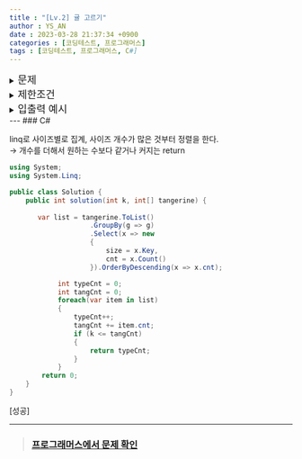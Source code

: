 ```yaml
---
title : "[Lv.2] 귤 고르기"
author : YS_AN
date : 2023-03-28 21:37:34 +0900
categories : [코딩테스트, 프로그래머스]
tags : [코딩테스트, 프로그래머스, C#]
---
```


<details>
  <summary><font size= "4">문제</font></summary>
    
   경화는 과수원에서 귤을 수확했습니다. 경화는 수확한 귤 중 'k'개를 골라 상자 하나에 담아 판매하려고 합니다. 그런데 수확한 귤의 크기가 일정하지 않아 보기에 좋지 않다고 생각한 경화는 귤을 크기별로 분류했을 때 서로 다른 종류의 수를 최소화하고 싶습니다.<br><br>  
   예를 들어, 경화가 수확한 귤 8개의 크기가 [1, 3, 2, 5, 4, 5, 2, 3] 이라고 합시다. 경화가 귤 6개를 판매하고 싶다면, 크기가 1, 4인 귤을 제외한 여섯 개의 귤을 상자에 담으면, 귤의 크기의 종류가 2, 3, 5로 총 3가지가 되며 이때가 서로 다른 종류가 최소일 때입니다. <br> <br>
   경화가 한 상자에 담으려는 귤의 개수 k와 귤의 크기를 담은 배열 tangerine이 매개변수로 주어집니다. 경화가 귤 k개를 고를 때 크기가 서로 다른 종류의 수의 최솟값을 return 하도록 solution 함수를 작성해주세요.<br> <br>

</details>
    
<details>
    <summary><font size= "4">제한조건</font></summary>

    <ul>
        <li> 1 ≤ k ≤ tangerine의 길이 ≤ 100,000 </li>
        <li> 1 ≤ tangerine의 원소 ≤ 10,000,000 </li>
    </ul>
    <br>

</details>

<details>
  <summary><font size= "4">입출력 예시</font></summary>

    <table>
        <tr>
            <td>k</td>
	        <td>tangerine</td>
            <td>result</td>
        </tr>
        <tr>
            <td>6</td>
            <td>[1, 3, 2, 5, 4, 5, 2, 3]</td>
            <td>3</td>
        </tr>    
        <tr>
            <td>4</td>
            <td>[1, 3, 2, 5, 4, 5, 2, 3]</td>
            <td>2</td>
        </tr> 
        <tr>
            <td>2</td>
            <td>[1, 1, 1, 1, 2, 2, 2, 3]</td>
            <td>1</td>
        </tr> 
    </table>

</details>
---
### C#

linq로 사이즈별로 집계, 사이즈 개수가 많은 것부터 정렬을 한다.<br> 
→ 개수를 더해서 원하는 수보다 같거나 커지는 return

```csharp
using System;
using System.Linq;

public class Solution {
    public int solution(int k, int[] tangerine) {
        
       var list = tangerine.ToList()
					.GroupBy(g => g)
					.Select(x => new
					{
						size = x.Key,
						cnt = x.Count()
					}).OrderByDescending(x => x.cnt);

			int typeCnt = 0;
			int tangCnt = 0;
			foreach(var item in list)
			{
				typeCnt++;
				tangCnt += item.cnt;
				if (k <= tangCnt)
				{
					return typeCnt;
				}
			}
        return 0;
    }
}
```

[성공]

---
> ### [프로그래머스에서 문제 확인](https://school.programmers.co.kr/learn/courses/30/lessons/138476)
